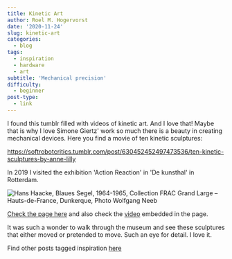 ```yaml
---
title: Kinetic Art
author: Roel M. Hogervorst
date: '2020-11-24'
slug: kinetic-art
categories:
  - blog
tags:
  - inspiration
  - hardware
  - art
subtitle: 'Mechanical precision'
difficulty:
  - beginner
post-type:
  - link
---
```


I found this tumblr filled with videos of kinetic art.
And I love that! Maybe that is why I love Simone Giertz' work so much
there is a beauty in creating mechanical devices. 
Here you find a movie of ten kinetic sculptures:

<https://softrobotcritics.tumblr.com/post/630452452497473536/ten-kinetic-sculptures-by-anne-lilly>

In 2019 I visited the exhibition 'Action Reaction' in  'De kunsthal' in Rotterdam.

![Hans Haacke, Blaues Segel, 1964-1965, Collection FRAC Grand Large – Hauts-de-France, Dunkerque, Photo Wolfgang Neeb](hans_haacke_blaues_segel_1964-1965.jpg.)

[Check the page here](https://www.kunsthal.nl/en/plan-your-visit/exhibitions/action-reaction/) and also check the [video](https://www.youtube.com/watch?v=dBLQcDdj7oA) embedded in the page.

It was such a wonder to walk through the museum and see these sculptures that either moved or pretended to move. Such an eye for detail. I love it.


Find other posts tagged inspiration [here](https://notes.rmhogervorst.nl/categories/inspiration/)
